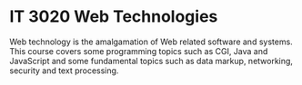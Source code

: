 # IT 3020 Web Technologies

Web technology is the amalgamation of Web related software and systems. This course covers some programming topics such as CGI, Java and JavaScript and some fundamental topics such as data markup, networking, security and text processing.
